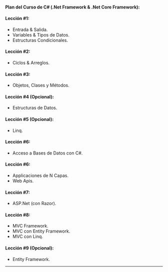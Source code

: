 #### Plan del Curso de C# (.Net Framework & .Net Core Framework):

#### Lección #1:
* Entrada & Salida.
* Variables & Tipos de Datos.
* Estructuras Condicionales.

#### Lección #2:
* Cíclos & Arreglos.

#### Lección #3:
* Objetos, Clases y Métodos.

#### Lección #4 (Opcional):
* Estructuras de Datos.

#### Lección #5 (Opcional):
* Linq.

#### Lección #6:
* Acceso a Bases de Datos con C#.

#### Lección #6:
* Applicaciones de N Capas.
* Web Apis.

#### Lección #7:
* ASP.Net (con Razor).

#### Lección #8:
* MVC Framework. 
* MVC con Entity Framework.
* MVC con Linq.

#### Lección #9 (Opcional):
* Entity Framework.


<hr/>

